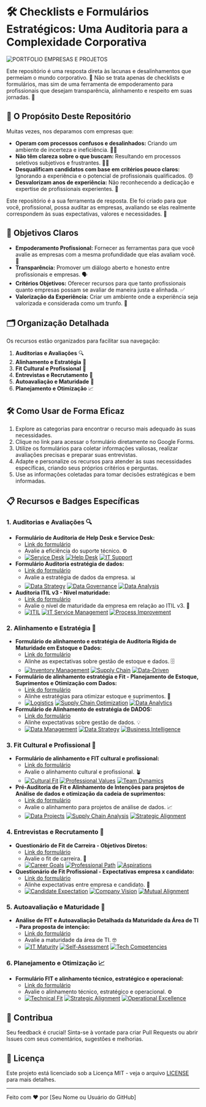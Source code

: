 # 🛠️ Checklists e Formulários Estratégicos: Uma Auditoria para a Complexidade Corporativa

![PORTFOLIO EMPRESAS E PROJETOS](https://github.com/user-attachments/assets/329e37b6-5140-491d-8959-077e9d817658)


Este repositório é uma resposta direta às lacunas e desalinhamentos que permeiam o mundo corporativo. 🎯 Não se trata apenas de checklists e formulários, mas sim de uma ferramenta de empoderamento para profissionais que desejam transparência, alinhamento e respeito em suas jornadas. 🚀

## 🤔 O Propósito Deste Repositório

Muitas vezes, nos deparamos com empresas que:

*   **Operam com processos confusos e desalinhados:** Criando um ambiente de incerteza e ineficiência. 😵‍💫
*   **Não têm clareza sobre o que buscam:** Resultando em processos seletivos subjetivos e frustrantes. 🤷‍♀️
*   **Desqualificam candidatos com base em critérios pouco claros:** Ignorando a experiência e o potencial de profissionais qualificados. 😠
*   **Desvalorizam anos de experiência:** Não reconhecendo a dedicação e expertise de profissionais experientes. 😤

Este repositório é a sua ferramenta de resposta. Ele foi criado para que você, profissional, possa auditar as empresas, avaliando se elas realmente correspondem às suas expectativas, valores e necessidades. 💪

## 🎯 Objetivos Claros

*   **Empoderamento Profissional:** Fornecer as ferramentas para que você avalie as empresas com a mesma profundidade que elas avaliam você. 💪
*   **Transparência:** Promover um diálogo aberto e honesto entre profissionais e empresas. 🗣️
*   **Critérios Objetivos:** Oferecer recursos para que tanto profissionais quanto empresas possam se avaliar de maneira justa e alinhada. ✅
*   **Valorização da Experiência:** Criar um ambiente onde a experiência seja valorizada e considerada como um trunfo. 🌟

## 🗂️ Organização Detalhada

Os recursos estão organizados para facilitar sua navegação:

1.  **Auditorias e Avaliações** 🔍
2.  **Alinhamento e Estratégia** 🤝
3.  **Fit Cultural e Profissional** 🌱
4.  **Entrevistas e Recrutamento** 💼
5.  **Autoavaliação e Maturidade** 🧠
6.  **Planejamento e Otimização** 📈

## 🛠️ Como Usar de Forma Eficaz

1.  Explore as categorias para encontrar o recurso mais adequado às suas necessidades.
2.  Clique no link para acessar o formulário diretamente no Google Forms.
3.  Utilize os formulários para coletar informações valiosas, realizar avaliações precisas e preparar suas entrevistas.
4.  Adapte e personalize os recursos para atender às suas necessidades específicas, criando seus próprios critérios e perguntas.
5.  Use as informações coletadas para tomar decisões estratégicas e bem informadas.

## 📋 Recursos e Badges Específicas

### 1. Auditorias e Avaliações 🔍

*   **Formulário de Auditoria de Help Desk e Service Desk:**
    *   [Link do formulário](https://docs.google.com/forms/d/1yGDvSkATD66Ijt98v-lt1Z3EADbQIu72qNEG1sO_ZYU/edit)
    *   Avalie a eficiência do suporte técnico. ⚙️
    *   [![Service Desk](https://img.shields.io/badge/Service%20Desk-orange)](https://www.example.com) [![Help Desk](https://img.shields.io/badge/Help%20Desk-red)](https://www.example.com) [![IT Support](https://img.shields.io/badge/IT%20Support-blue)](https://www.example.com)
*   **Formulário Auditoria estratégia de dados:**
    *   [Link do formulário](https://docs.google.com/forms/d/1mEnGf9NwUq9vgPgt8Mm6A7OFr7lQwPRXIhN7WeNrXXU/edit)
    *   Avalie a estratégia de dados da empresa. 📊
    *   [![Data Strategy](https://img.shields.io/badge/Data%20Strategy-blueviolet)](https://www.example.com) [![Data Governance](https://img.shields.io/badge/Data%20Governance-lightseagreen)](https://www.example.com) [![Data Analysis](https://img.shields.io/badge/Data%20Analysis-purple)](https://www.example.com)
*   **Auditoria ITIL v3 - Nível maturidade:**
    *   [Link do formulário](https://docs.google.com/forms/d/199Vz0vy4Q3i2gL9So8tRDFahLKnEENZ25sSbRfaGpTM/edit)
    *   Avalie o nível de maturidade da empresa em relação ao ITIL v3. 🏢
    *   [![ITIL](https://img.shields.io/badge/ITIL-lightgrey)](https://www.example.com) [![IT Service Management](https://img.shields.io/badge/ITSM-lightblue)](https://www.example.com) [![Process Improvement](https://img.shields.io/badge/Process%20Improvement-lime)](https://www.example.com)

### 2. Alinhamento e Estratégia 🤝

*   **Formulário de alinhamento e estratégia de Auditoria Rígida de Maturidade em Estoque e Dados:**
    *   [Link do formulário](https://docs.google.com/forms/d/1NuCmK4Yc1MkQZ6X-VDy5XCs-P4mc2gwJdfei0zdd1lc/edit)
    *   Alinhe as expectativas sobre gestão de estoque e dados. 🗄️
    *   [![Inventory Management](https://img.shields.io/badge/Inventory%20Mgmt-teal)](https://www.example.com) [![Supply Chain](https://img.shields.io/badge/Supply%20Chain-green)](https://www.example.com) [![Data-Driven](https://img.shields.io/badge/Data--Driven-blue)](https://www.example.com)
*   **Formulário de alinhamento estratégia e Fit - Planejamento de Estoque, Suprimentos e Otimização com Dados:**
    *   [Link do formulário](https://docs.google.com/forms/d/1EDdDgGACU1we_5uV2ooBJ8HJj_u_B-NF7DAZ_H3AqI4/edit)
    *   Alinhe estratégias para otimizar estoque e suprimentos. 🛒
    *  [![Logistics](https://img.shields.io/badge/Logistics-lightgreen)](https://www.example.com) [![Supply Chain Optimization](https://img.shields.io/badge/Supply%20Chain%20Optimization-brightgreen)](https://www.example.com) [![Data Analytics](https://img.shields.io/badge/Data%20Analytics-mediumpurple)](https://www.example.com)
*   **Formulário de Alinhamento de estratégia de DADOS:**
    *   [Link do formulário](https://docs.google.com/forms/d/1kQvZmZZFWBZUy2HRP7FVWHrzQzAQMY5cNhn0Abz2mxk/edit)
    *   Alinhe expectativas sobre gestão de dados. 💡
    *   [![Data Management](https://img.shields.io/badge/Data%20Management-dodgerblue)](https://www.example.com) [![Data Strategy](https://img.shields.io/badge/Data%20Strategy-mediumblue)](https://www.example.com) [![Business Intelligence](https://img.shields.io/badge/Business%20Intelligence-indigo)](https://www.example.com)

### 3. Fit Cultural e Profissional 🌱

*   **Formulário de alinhamento e FIT cultural e profissional:**
    *   [Link do formulário](https://docs.google.com/forms/d/1O7SriR0L_rtXx1ZWrwrvEPxeceut-yHAjvNb420sgAw/edit)
    *   Avalie o alinhamento cultural e profissional. 🪴
    *   [![Cultural Fit](https://img.shields.io/badge/Cultural%20Fit-darkcyan)](https://www.example.com) [![Professional Values](https://img.shields.io/badge/Professional%20Values-teal)](https://www.example.com) [![Team Dynamics](https://img.shields.io/badge/Team%20Dynamics-lightseagreen)](https://www.example.com)
*   **Pré-Auditoria de Fit e Alinhamento de Intenções para projetos de Análise de dados e otimização da cadeia de suprimentos:**
    *   [Link do formulário](https://docs.google.com/forms/d/1zH8b4j_5oKV3wumH4I9Fb9yxbH3QDDLJaUpA3HmUcXo/edit)
    *   Avalie o alinhamento para projetos de análise de dados. 📈
    *   [![Data Projects](https://img.shields.io/badge/Data%20Projects-deepskyblue)](https://www.example.com) [![Supply Chain Analysis](https://img.shields.io/badge/Supply%20Chain%20Analysis-limegreen)](https://www.example.com) [![Strategic Alignment](https://img.shields.io/badge/Strategic%20Alignment-navy)](https://www.example.com)

### 4. Entrevistas e Recrutamento 💼

*   **Questionário de Fit de Carreira - Objetivos Diretos:**
    *   [Link do formulário](https://docs.google.com/forms/d/1wxZSDRmlZJqoOFe_f8LLoGgNBhZ_kNO-CC1zXS8lp6w/edit)
    *   Avalie o fit de carreira. 🎯
    *   [![Career Goals](https://img.shields.io/badge/Career%20Goals-orange)](https://www.example.com) [![Professional Path](https://img.shields.io/badge/Professional%20Path-gold)](https://www.example.com) [![Aspirations](https://img.shields.io/badge/Aspirations-goldenrod)](https://www.example.com)
*   **Questionário de Fit Profissional - Expectativas empresa x candidato:**
    *   [Link do formulário](https://docs.google.com/forms/d/1M7YD4_7aJfPl2fo3UtUnftN1KJuAANnz2HWTt7FXu9A/edit)
    *   Alinhe expectativas entre empresa e candidato. 🤝
    *    [![Candidate Expectation](https://img.shields.io/badge/Candidate%20Expectation-coral)](https://www.example.com) [![Company Vision](https://img.shields.io/badge/Company%20Vision-darkorange)](https://www.example.com)  [![Mutual Alignment](https://img.shields.io/badge/Mutual%20Alignment-salmon)](https://www.example.com)

### 5. Autoavaliação e Maturidade 🧠

*   **Análise de FIT e Autoavaliação Detalhada da Maturidade da Área de TI - Para proposta de intenção:**
    *   [Link do formulário](https://docs.google.com/forms/d/1X0gmrZNploFC9PhoreuG9dzEtfnQlyNwGPnyA7GSvDk/edit)
    *   Avalie a maturidade da área de TI. 🤓
    *   [![IT Maturity](https://img.shields.io/badge/IT%20Maturity-mediumslateblue)](https://www.example.com) [![Self-Assessment](https://img.shields.io/badge/Self--Assessment-darkslateblue)](https://www.example.com)  [![Tech Competencies](https://img.shields.io/badge/Tech%20Competencies-rebeccapurple)](https://www.example.com)

### 6. Planejamento e Otimização 📈

*   **Formulário FIT e alinhamento técnico, estratégico e operacional:**
    *   [Link do formulário](https://docs.google.com/forms/d/1O6tahIjs5qGjPraXVx5byGCFHBTnhnDptbk_K95vEpg/edit)
    *  Avalie o alinhamento técnico, estratégico e operacional. ⚙️
    *    [![Technical Fit](https://img.shields.io/badge/Technical%20Fit-gray)](https://www.example.com) [![Strategic Alignment](https://img.shields.io/badge/Strategic%20Alignment-dimgray)](https://www.example.com) [![Operational Excellence](https://img.shields.io/badge/Operational%20Excellence-black)](https://www.example.com)

## 🎉 Contribua

Seu feedback é crucial! Sinta-se à vontade para criar Pull Requests ou abrir Issues com seus comentários, sugestões e melhorias.

## 📄 Licença

Este projeto está licenciado sob a Licença MIT - veja o arquivo [LICENSE](LICENSE) para mais detalhes.

---

Feito com ❤️ por [Seu Nome ou Usuário do GitHub]
